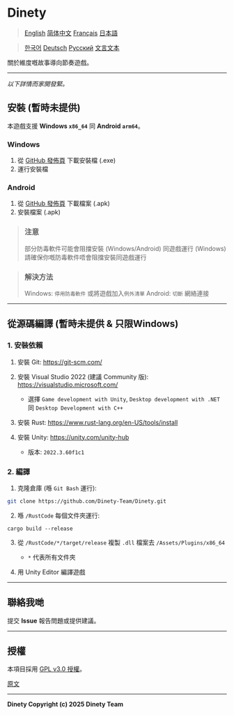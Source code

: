 # Dinety

> [English](./README.md)
> [简体中文](./README_zh.md)
> [Français](README_fr.md)
> [日本語](./README_ja.md)

> [한국어](./README_ko.md)
> [Deutsch](./README_de.md)
> [Русский](./README_ru.md)
> [文言文本](./README_wen.md)

關於維度嘅故事導向節奏遊戲。

---

*以下詳情而家開發緊。*

## 安裝 (暫時未提供)

本遊戲支援 **Windows `x86_64`** 同 **Android `arm64`**。

### Windows

1. 從 [GitHub 發佈頁](https://github.com/Dinety-Team/Dinety/release) 下載安裝檔 (.exe)
2. 運行安裝檔

### Android

1. 從 [GitHub 發佈頁](https://github.com/Dinety-Team/Dinety/release) 下載檔案 (.apk)
2. 安裝檔案 (.apk)

> ### 注意
> 部分防毒軟件可能會阻擋安裝
> (Windows/Android) 同遊戲運行 (Windows)
> 請確保你嘅防毒軟件唔會阻擋安裝同遊戲運行

> ### 解決方法
> Windows: `停用防毒軟件` 或將遊戲加入`例外清單`
> Android: `切斷` 網絡連接
---
## 從源碼編譯 (暫時未提供 & 只限Windows)

### 1. 安裝依賴

1. 安裝 Git: <https://git-scm.com/>

2. 安裝 Visual Studio 2022 (建議 Community 版): <https://visualstudio.microsoft.com/>
    - 選擇 `Game development with Unity`, `Desktop development with .NET` 同 `Desktop Development with C++`

3. 安裝 Rust: <https://www.rust-lang.org/en-US/tools/install>

4. 安裝 Unity: <https://unity.com/unity-hub>
    - 版本: `2022.3.60f1c1`

### 2. 編譯

1. 克隆倉庫 (喺 `Git Bash` 運行):
```bash
git clone https://github.com/Dinety-Team/Dinety.git
```

2. 喺 `/RustCode` 每個文件夾運行:
```pwsh
cargo build --release
```

3. 從 `/RustCode/*/target/release` 複製 `.dll` 檔案去 `/Assets/Plugins/x86_64`
    - `*` 代表所有文件夾

4. 用 Unity Editor 編譯遊戲
---
## 聯絡我哋

提交 **Issue** 報告問題或提供建議。

---
## 授權

本項目採用 [GPL v3.0 授權](LICENSE.md)。

[原文](https://www.gnu.org/licenses/gpl-3.0.html#license-text)

---
**Dinety Copyright (c) 2025 Dinety Team**